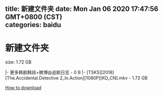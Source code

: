 
title: 新建文件夹
date: Mon Jan 06 2020 17:47:56 GMT+0800 (CST)    
categories: baidu
---

# 新建文件夹
size: 1.72 GB
 
 
|- 更多韩剧韩综+微博@追剧日志 - 0 B
|- [TSKS][2018][The.Accidental.Detective 2_In.Action][1080P][KO_CN].mkv - 1.72 GB

[How to download](https://bpcam.bemobtrk.com/go/2ceec3aa-1ca2-46d6-b9ff-aaa5c184517c?jno=873)